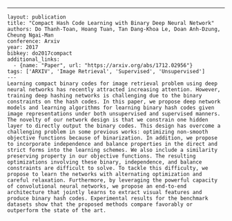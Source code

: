 ---
    layout: publication
    title: "Compact Hash Code Learning with Binary Deep Neural Network"
    authors: Do Thanh-Toan, Hoang Tuan, Tan Dang-Khoa Le, Doan Anh-Dzung, Cheung Ngai-Man
    conference: Arxiv
    year: 2017
    bibkey: do2017compact
    additional_links:
      - {name: "Paper", url: "https://arxiv.org/abs/1712.02956"}
    tags: ['ARXIV', 'Image Retrieval', 'Supervised', 'Unsupervised']
    ---
    Learning compact binary codes for image retrieval problem using deep neural networks has recently attracted increasing attention. However, training deep hashing networks is challenging due to the binary constraints on the hash codes. In this paper, we propose deep network models and learning algorithms for learning binary hash codes given image representations under both unsupervised and supervised manners. The novelty of our network design is that we constrain one hidden layer to directly output the binary codes. This design has overcome a challenging problem in some previous works: optimizing non-smooth objective functions because of binarization. In addition, we propose to incorporate independence and balance properties in the direct and strict forms into the learning schemes. We also include a similarity preserving property in our objective functions. The resulting optimizations involving these binary, independence, and balance constraints are difficult to solve. To tackle this difficulty, we propose to learn the networks with alternating optimization and careful relaxation. Furthermore, by leveraging the powerful capacity of convolutional neural networks, we propose an end-to-end architecture that jointly learns to extract visual features and produce binary hash codes. Experimental results for the benchmark datasets show that the proposed methods compare favorably or outperform the state of the art.